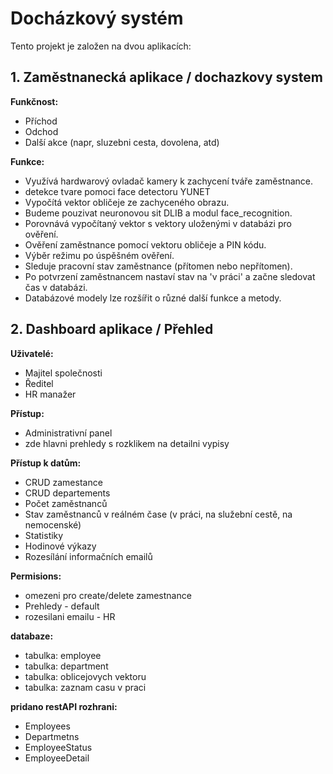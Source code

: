

# Docházkový systém

Tento projekt je založen na dvou aplikacích:

## 1. Zaměstnanecká aplikace /  dochazkovy system

**Funkčnost:**
- Příchod
- Odchod
- Další akce (napr, sluzebni cesta, dovolena, atd)

**Funkce:**
- Využívá hardwarový ovladač kamery k zachycení tváře zaměstnance.
- detekce tvare pomoci face detectoru YUNET
- Vypočítá vektor obličeje ze zachyceného obrazu.
- Budeme pouzivat neuronovou sit DLIB a modul face_recognition.
- Porovnává vypočítaný vektor s vektory uloženými v databázi pro ověření.
- Ověření zaměstnance pomocí vektoru obličeje a PIN kódu.
- Výběr režimu po úspěšném ověření.
- Sleduje pracovní stav zaměstnance (přítomen nebo nepřítomen).
- Po potvrzení zaměstnancem nastaví stav na 'v práci' a začne sledovat čas v databázi.
- Databázové modely lze rozšířit o různé další funkce a metody.

## 2. Dashboard aplikace / Přehled

**Uživatelé:**
- Majitel společnosti
- Ředitel
- HR manažer

**Přístup:**
- Administrativní panel
- zde hlavni prehledy s rozklikem na detailni vypisy

**Přístup k datům:**
- CRUD zamestance
- CRUD departements
- Počet zaměstnanců
- Stav zaměstnanců v reálném čase (v práci, na služební cestě, na nemocenské)
- Statistiky
- Hodinové výkazy
- Rozesílání informačních emailů

**Permisions:**
- omezeni pro create/delete  zamestnance
- Prehledy - default
- rozesilani emailu - HR

**databaze:**
- tabulka: employee
- tabulka: department
- tabulka: oblicejovych vektoru
- tabulka: zaznam casu v praci

**pridano restAPI rozhrani:**
- Employees
- Departmetns
- EmployeeStatus
- EmployeeDetail



